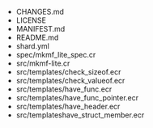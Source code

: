 * CHANGES.md
* LICENSE
* MANIFEST.md
* README.md
* shard.yml
* spec/mkmf_lite_spec.cr
* src/mkmf-lite.cr
* src/templates/check_sizeof.ecr
* src/templates/check_valueof.ecr
* src/templates/have_func.ecr
* src/templates/have_func_pointer.ecr
* src/templates/have_header.ecr
* src/templateshave_struct_member.ecr
